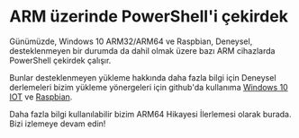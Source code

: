 # <a name="powershell-core-on-arm"></a>ARM üzerinde PowerShell'i çekirdek

Günümüzde, Windows 10 ARM32/ARM64 ve Raspbian, Deneysel, desteklenmeyen bir durumda da dahil olmak üzere bazı ARM cihazlarda PowerShell çekirdek çalışır.

Bunlar desteklenmeyen yükleme hakkında daha fazla bilgi için Deneysel derlemeleri bizim yükleme yönergeleri için github'da kullanıma [Windows 10 IOT](https://github.com/PowerShell/PowerShell/blob/master/docs/installation/windows.md#deploying-on-windows-iot) ve [Raspbian](https://github.com/PowerShell/PowerShell/blob/master/docs/installation/linux.md#raspbian).

Daha fazla bilgi kullanılabilir bizim ARM64 Hikayesi İlerlemesi olarak burada.
Bizi izlemeye devam edin!